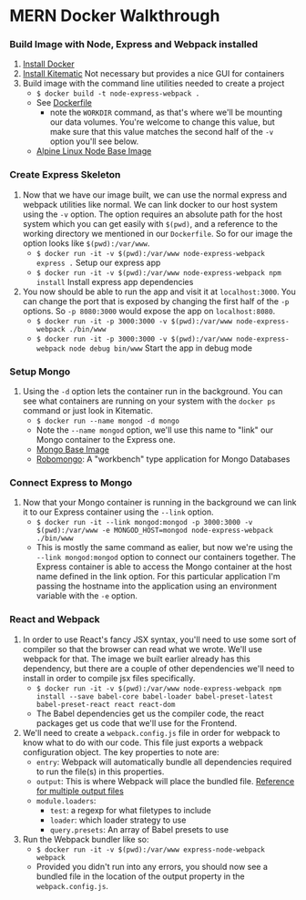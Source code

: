 # MERN Docker Walkthrough

### Build Image with Node, Express and Webpack installed
1. [Install Docker](https://docs.docker.com/engine/installation/)
1. [Install Kitematic](https://kitematic.com/) Not necessary but provides a nice GUI for containers
1. Build image with the command line utilities needed to create a project
	- `$ docker build -t node-express-webpack .`
	- See [Dockerfile](https://github.com/cleathers/MERN_DOCKER/blob/master/Dockerfile)
		- note the `WORKDIR` command, as that's where we'll be mounting our data volumes. You're welcome to change this value, but make sure that this value matches the second half of the `-v` option you'll see below.
	- [Alpine Linux Node Base Image](https://hub.docker.com/r/mhart/alpine-node-auto/)

### Create Express Skeleton
1. Now that we have our image built, we can use the normal express and webpack utilities like normal. We can link docker to our host system using the `-v` option. The option requires an absolute path for the host system which you can get easily with `$(pwd)`, and a reference to the working directory we mentioned in our `Dockerfile`. So for our image the option looks like `$(pwd):/var/www`.
	- `$ docker run -it -v $(pwd):/var/www node-express-webpack express .`  Setup our express app
	- `$ docker run -it -v $(pwd):/var/www node-express-webpack npm install`  Install express app dependencies
1. You now should be able to run the app and visit it at `localhost:3000`. You can change the port that is exposed by changing the first half of the `-p` options. So `-p 8080:3000` would expose the app on `localhost:8080`.
	- `$ docker run -it -p 3000:3000 -v $(pwd):/var/www node-express-webpack ./bin/www`
	- `$ docker run -it -p 3000:3000 -v $(pwd):/var/www node-express-webpack node debug bin/www`  Start the app in debug mode

### Setup Mongo
1. Using the `-d` option lets the container run in the background. You can see what containers are running on your system with the `docker ps` command or just look in Kitematic.
	- `$ docker run --name mongod -d mongo`
	- Note the `--name mongod` option, we'll use this name to "link" our Mongo container to the Express one.
	- [Mongo Base Image](https://hub.docker.com/_/mongo/)
	- [Robomongo](https://robomongo.org/): A "workbench" type application for Mongo Databases

### Connect Express to Mongo
1. Now that your Mongo container is running in the background we can link it to our Express container using the `--link` option.
	- `$ docker run -it --link mongod:mongod -p 3000:3000 -v $(pwd):/var/www -e MONGOD_HOST=mongod node-express-webpack ./bin/www`
	- This is mostly the same command as ealier, but now we're using the `--link mongod:mongod` option to connect our containers together. The Express container is able to access the Mongo container at the host name defined in the link option. For this particular application I'm passing the hostname into the application using an environment variable with the `-e` option.

### React and Webpack
1. In order to use React's fancy JSX syntax, you'll need to use some sort of compiler so that the browser can read what we wrote. We'll use webpack for that. The image we built earlier already has this dependency, but there are a couple of other dependencies we'll need to install in order to compile jsx files specifically.
	- `$ docker run -it -v $(pwd):/var/www node-express-webpack npm install --save babel-core babel-loader babel-preset-latest babel-preset-react react react-dom`
	- The Babel dependencies get us the compiler code, the react packages get us code that we'll use for the Frontend.
1. We'll need to create a `webpack.config.js` file in order for webpack to know what to do with our code. This file just exports a webpack configuration object. The key properties to note are:
	- `entry`: Webpack will automatically bundle all dependencies required to run the file(s) in this properties.
	- `output`: This is where Webpack will place the bundled file. [Reference for multiple output files](http://codyreichert.github.io/blog/2015/07/04/webpack-create-multiple-bundles-with-entry-points/)
	- `module.loaders`:
		- `test`: a regexp for what filetypes to include
		- `loader`: which loader strategy to use
		- `query.presets`: An array of Babel presets to use
1. Run the Webpack bundler like so:
	- `$ docker run -it -v $(pwd):/var/www express-node-webpack webpack`
	- Provided you didn't run into any errors, you should now see a bundled file in the location of the output property in the `webpack.config.js`.
